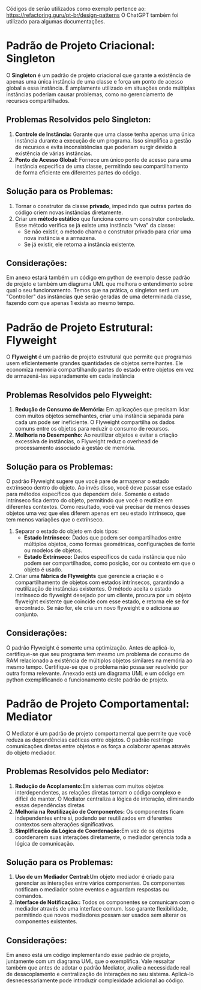 Códigos de serão utilizados como exemplo pertence ao: https://refactoring.guru/pt-br/design-patterns
O ChatGPT também foi utilizado para algumas documentações.

<h1><strong>Padrão de Projeto Criacional: Singleton</strong></h1>

<p>
O <strong>Singleton</strong> é um padrão de projeto criacional que garante a existência de apenas uma única instância de uma classe e força um ponto de acesso global a essa instância. É amplamente utilizado em situações onde múltiplas instâncias poderiam causar problemas, como no gerenciamento de recursos compartilhados.
</p>

<h2>Problemas Resolvidos pelo Singleton:</h2>
<ol>
  <li><strong>Controle de Instância:</strong> Garante que uma classe tenha apenas uma única instância durante a execução de um programa. Isso simplifica a gestão de recursos e evita inconsistências que poderiam surgir devido à existência de várias instâncias.</li>
  <li><strong>Ponto de Acesso Global:</strong> Fornece um único ponto de acesso para uma instância específica de uma classe, permitindo seu compartilhamento de forma eficiente em diferentes partes do código.</li>
</ol>

<h2>Solução para os Problemas:</h2>
<ol>
  <li>
    Tornar o construtor da classe <strong>privado</strong>, impedindo que outras partes do código criem novas instâncias diretamente.
  </li>
  <li>
    Criar um <strong>método estático</strong> que funciona como um construtor controlado. Esse método verifica se já existe uma instância "viva" da classe:
    <ul>
      <li>Se não existir, o método chama o construtor privado para criar uma nova instância e a armazena.</li>
      <li>Se já existir, ele retorna a instância existente.</li>
    </ul>
  </li>
</ol>

<h2>Considerações:</h2>
<p>
  Em anexo estará também um código em python de exemplo desse padrão de projeto e também um diagrama UML que melhora o entendimento sobre qual o seu funcionamento.
  Temos que na prática, o singleton será um "Controller" das instâncias que serão geradas de uma determinada classe, fazendo com que apenas 1 exista ao mesmo tempo.
</p>

<h1><strong>Padrão de Projeto Estrutural: Flyweight</strong></h1>

<p>
O <strong>Flyweight</strong> é um padrão de projeto estrutural que permite que programas usem eficientemente grandes quantidades de objetos semelhantes.
    Ele economiza memória compartilhando partes do estado entre objetos em vez de armazená-las separadamente em cada instância
</p>

<h2>Problemas Resolvidos pelo Flyweight:</h2>
<ol>
    <li><strong>Redução de Consumo de Memória:</strong> Em aplicações que precisam lidar com muitos objetos semelhantes, criar uma instância separada para cada um pode ser ineficiente. O Flyweight compartilha os dados comuns entre os objetos para reduzir o consumo de recursos.</li>
    <li><strong>Melhoria no Desempenho:</strong> Ao reutilizar objetos e evitar a criação excessiva de instâncias, o Flyweight reduz o overhead de processamento associado à gestão de memória.</li>
</ol>

<h2>Solução para os Problemas:</h2>
<p>
  O padrão Flyweight sugere que você pare de armazenar o estado extrínseco dentro do objeto. Ao invés disso, você deve passar esse estado para métodos específicos que dependem dele. Somente o estado intrínseco fica dentro do objeto, permitindo que você o reutilize em 
  diferentes contextos. Como resultado, você vai precisar de menos desses objetos uma vez que eles diferem apenas em seu estado intrínseco, que tem menos variações que o extrínseco.
</p>
<ol>
    <li>
        Separar o estado do objeto em dois tipos:
        <ul>
            <li><strong>Estado Intrínseco:</strong> Dados que podem ser compartilhados entre múltiplos objetos, como formas geométricas, configurações de fonte ou modelos de objetos.</li>
            <li><strong>Estado Extrínseco:</strong> Dados específicos de cada instância que não podem ser compartilhados, como posição, cor ou contexto em que o objeto é usado.</li>
        </ul>
    </li>
    <li>
        Criar uma <strong>fábrica de Flyweights</strong>  que gerencie a criação e o compartilhamento de objetos com estados intrínsecos, garantindo a reutilização de instâncias existentes. O método aceita o estado intrínseco do flyweight desejado por um cliente, procura por um objeto flyweight existente que coincide com esse estado, e retorna ele se for encontrado. Se não for, ele cria um novo flyweight e o adiciona ao conjunto.
    </li>
</ol>

<h2>Considerações:</h2>
<p>
O padrão Flyweight é somente uma optimização. Antes de aplicá-lo, certifique-se que seu programa tem mesmo um problema de consumo de RAM relacionado a existência de múltiplos objetos similares na memória ao mesmo tempo. Certifique-se que o problema não possa ser resolvido por outra forma relevante. Anexado está um diagrama UML e um código em python exemplificando o funcionamento deste padrão de projeto.
</p>

<h1><strong>Padrão de Projeto Comportamental: Mediator</strong></h1>

<p>
  O Mediator é um padrão de projeto comportamental que permite que você reduza as dependências caóticas entre objetos. O padrão restringe comunicações diretas entre objetos e os força a colaborar apenas através do objeto mediador.
</p>

<h2>Problemas Resolvidos pelo Mediator:</h2>
<ol>
    <li><strong>Redução de Acoplamento:</strong>Em sistemas com muitos objetos interdependentes, as relações diretas tornam o código complexo e difícil de manter. O Mediator centraliza a lógica de interação, eliminando essas dependências diretas</li>
    <li><strong>Melhoria na Reutilização de Componentes:</strong> Os componentes ficam independentes entre si, podendo ser reutilizados em diferentes contextos sem alterações significativas.</li>
    <li><strong>Simplificação da Lógica de Coordenação:</strong>Em vez de os objetos coordenarem suas interações diretamente, o mediador gerencia toda a lógica de comunicação.</li>
</ol>

<h2>Solução para os Problemas:</h2>
<ol>
    <li><strong>Uso de um Mediador Central:</strong>Um objeto mediador é criado para gerenciar as interações entre vários componentes. Os componentes notificam o mediador sobre eventos e aguardam respostas ou comandos.</li>
    <li><strong>Interface de Notificação::</strong> Todos os componentes se comunicam com o mediador através de uma interface comum. Isso garante flexibilidade, permitindo que novos mediadores possam ser usados sem alterar os componentes existentes.</li>
</ol>

<h2>Considerações:</h2>
<p>
Em anexo está um código implementando esse padrão de projeto, juntamente com um diagrama UML que o exemplifica. Vale ressaltar também que antes de adotar o padrão Mediator, avalie a necessidade real de desacoplamento e centralização de interações no seu sistema. Aplicá-lo desnecessariamente pode introduzir complexidade adicional ao código.
</p>


